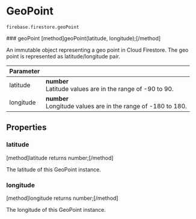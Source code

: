# GeoPoint

```
firebase.firestore.geoPoint
```

### geoPoint
[method]geoPoint(latitude, longitude);[/method]

An immutable object representing a geo point in Cloud Firestore. The geo point is represented as latitude/longitude pair.

| Parameter |         |
| --------- | ------- |
| latitude  | **number** <br /> Latitude values are in the range of -90 to 90. |
| longitude  | **number** <br /> Longitude values are in the range of -180 to 180. |

## Properties

### latitude
[method]latitude returns number;[/method]

The latitude of this GeoPoint instance.

### longitude
[method]longitude returns number;[/method]

The longitude of this GeoPoint instance.
